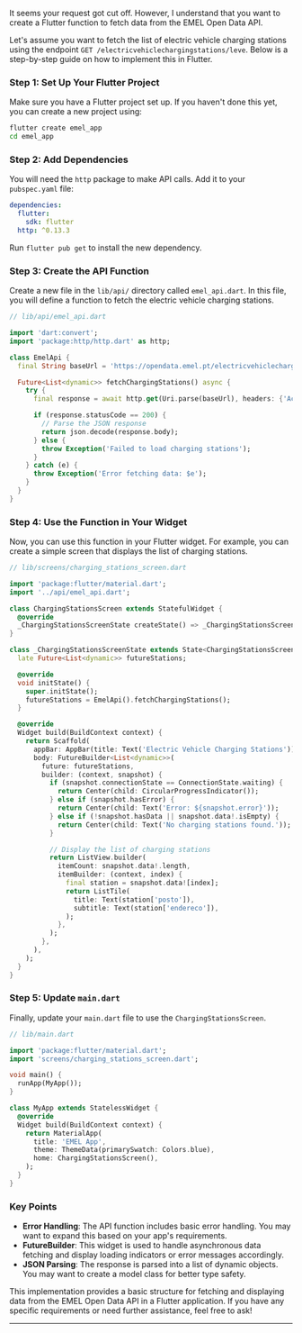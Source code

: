 It seems your request got cut off. However, I understand that you want to create a Flutter function to fetch data from the EMEL Open Data API. 

Let's assume you want to fetch the list of electric vehicle charging stations using the endpoint `GET /electricvehiclechargingstations/leve`. Below is a step-by-step guide on how to implement this in Flutter.

### Step 1: Set Up Your Flutter Project

Make sure you have a Flutter project set up. If you haven't done this yet, you can create a new project using:

```bash
flutter create emel_app
cd emel_app
```

### Step 2: Add Dependencies

You will need the `http` package to make API calls. Add it to your `pubspec.yaml` file:

```yaml
dependencies:
  flutter:
    sdk: flutter
  http: ^0.13.3
```

Run `flutter pub get` to install the new dependency.

### Step 3: Create the API Function

Create a new file in the `lib/api/` directory called `emel_api.dart`. In this file, you will define a function to fetch the electric vehicle charging stations.

```dart
// lib/api/emel_api.dart

import 'dart:convert';
import 'package:http/http.dart' as http;

class EmelApi {
  final String baseUrl = 'https://opendata.emel.pt/electricvehiclechargingstations/leve';

  Future<List<dynamic>> fetchChargingStations() async {
    try {
      final response = await http.get(Uri.parse(baseUrl), headers: {'Accept': 'text/plain'});

      if (response.statusCode == 200) {
        // Parse the JSON response
        return json.decode(response.body);
      } else {
        throw Exception('Failed to load charging stations');
      }
    } catch (e) {
      throw Exception('Error fetching data: $e');
    }
  }
}
```

### Step 4: Use the Function in Your Widget

Now, you can use this function in your Flutter widget. For example, you can create a simple screen that displays the list of charging stations.

```dart
// lib/screens/charging_stations_screen.dart

import 'package:flutter/material.dart';
import '../api/emel_api.dart';

class ChargingStationsScreen extends StatefulWidget {
  @override
  _ChargingStationsScreenState createState() => _ChargingStationsScreenState();
}

class _ChargingStationsScreenState extends State<ChargingStationsScreen> {
  late Future<List<dynamic>> futureStations;

  @override
  void initState() {
    super.initState();
    futureStations = EmelApi().fetchChargingStations();
  }

  @override
  Widget build(BuildContext context) {
    return Scaffold(
      appBar: AppBar(title: Text('Electric Vehicle Charging Stations')),
      body: FutureBuilder<List<dynamic>>(
        future: futureStations,
        builder: (context, snapshot) {
          if (snapshot.connectionState == ConnectionState.waiting) {
            return Center(child: CircularProgressIndicator());
          } else if (snapshot.hasError) {
            return Center(child: Text('Error: ${snapshot.error}'));
          } else if (!snapshot.hasData || snapshot.data!.isEmpty) {
            return Center(child: Text('No charging stations found.'));
          }

          // Display the list of charging stations
          return ListView.builder(
            itemCount: snapshot.data!.length,
            itemBuilder: (context, index) {
              final station = snapshot.data![index];
              return ListTile(
                title: Text(station['posto']),
                subtitle: Text(station['endereco']),
              );
            },
          );
        },
      ),
    );
  }
}
```

### Step 5: Update `main.dart`

Finally, update your `main.dart` file to use the `ChargingStationsScreen`.

```dart
// lib/main.dart

import 'package:flutter/material.dart';
import 'screens/charging_stations_screen.dart';

void main() {
  runApp(MyApp());
}

class MyApp extends StatelessWidget {
  @override
  Widget build(BuildContext context) {
    return MaterialApp(
      title: 'EMEL App',
      theme: ThemeData(primarySwatch: Colors.blue),
      home: ChargingStationsScreen(),
    );
  }
}
```

### Key Points

- **Error Handling**: The API function includes basic error handling. You may want to expand this based on your app's requirements.
- **FutureBuilder**: This widget is used to handle asynchronous data fetching and display loading indicators or error messages accordingly.
- **JSON Parsing**: The response is parsed into a list of dynamic objects. You may want to create a model class for better type safety.

This implementation provides a basic structure for fetching and displaying data from the EMEL Open Data API in a Flutter application. If you have any specific requirements or need further assistance, feel free to ask!

---

